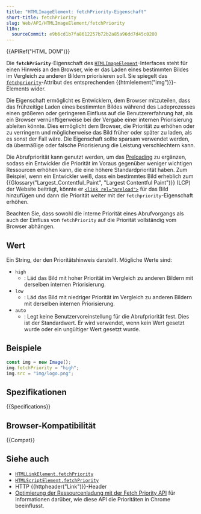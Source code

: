 ```yaml
---
title: "HTMLImageElement: fetchPriority-Eigenschaft"
short-title: fetchPriority
slug: Web/API/HTMLImageElement/fetchPriority
l10n:
  sourceCommit: e9b6cd1b7fa8612257b72b2a85a96dd7d45c0200
---
```


{{APIRef("HTML DOM")}}

Die **`fetchPriority`**-Eigenschaft des [`HTMLImageElement`](/de/docs/Web/API/HTMLImageElement)-Interfaces steht für einen Hinweis an den Browser, wie er das Laden eines bestimmten Bildes im Vergleich zu anderen Bildern priorisieren soll. Sie spiegelt das [`fetchpriority`](/de/docs/Web/HTML/Reference/Elements/img#fetchpriority)-Attribut des entsprechenden {{htmlelement("img")}}-Elements wider.

Die Eigenschaft ermöglicht es Entwicklern, dem Browser mitzuteilen, dass das frühzeitige Laden eines bestimmten Bildes während des Ladeprozesses einen größeren oder geringeren Einfluss auf die Benutzererfahrung hat, als ein Browser vernünftigerweise bei der Vergabe einer internen Priorisierung ableiten könnte. Dies ermöglicht dem Browser, die Priorität zu erhöhen oder zu verringern und möglicherweise das Bild früher oder später zu laden, als es sonst der Fall wäre. Die Eigenschaft sollte sparsam verwendet werden, da übermäßige oder falsche Priorisierung die Leistung verschlechtern kann.

Die Abrufpriorität kann genutzt werden, um das [Preloading](/de/docs/Web/HTML/Reference/Attributes/rel/preload) zu ergänzen, sodass ein Entwickler die Priorität im Voraus gegenüber weniger wichtigen Ressourcen erhöhen kann, die eine höhere Standardpriorität haben. Zum Beispiel, wenn ein Entwickler weiß, dass ein bestimmtes Bild erheblich zum {{Glossary("Largest_Contentful_Paint", "Largest Contentful Paint")}} (LCP) der Website beiträgt, könnte er [`<link rel="preload">`](/de/docs/Web/HTML/Reference/Attributes/rel/preload) für das Bild hinzufügen und dann die Priorität weiter mit der `fetchpriority`-Eigenschaft erhöhen.

Beachten Sie, dass sowohl die interne Priorität eines Abrufvorgangs als auch der Einfluss von `fetchPriority` auf die Priorität vollständig vom Browser abhängen.

## Wert

Ein String, der den Prioritätshinweis darstellt. Mögliche Werte sind:

- `high`
  - : Läd das Bild mit hoher Priorität im Vergleich zu anderen Bildern mit derselben internen Priorisierung.
- `low`
  - : Läd das Bild mit niedriger Priorität im Vergleich zu anderen Bildern mit derselben internen Priorisierung.
- `auto`
  - : Legt keine Benutzervoreinstellung für die Abrufpriorität fest.
    Dies ist der Standardwert.
    Er wird verwendet, wenn kein Wert gesetzt wurde oder ein ungültiger Wert gesetzt wurde.

## Beispiele

```js
const img = new Image();
img.fetchPriority = "high";
img.src = "img/logo.png";
```

## Spezifikationen

{{Specifications}}

## Browser-Kompatibilität

{{Compat}}

## Siehe auch

- [`HTMLLinkElement.fetchPriority`](/de/docs/Web/API/HTMLLinkElement/fetchPriority)
- [`HTMLScriptElement.fetchPriority`](/de/docs/Web/API/HTMLScriptElement/fetchPriority)
- HTTP {{httpheader("Link")}}-Header
- [Optimierung der Ressourcenladung mit der Fetch Priority API](https://web.dev/articles/fetch-priority?hl=en#browser_priority_and_fetchpriority) für Informationen darüber, wie diese API die Prioritäten in Chrome beeinflusst.
